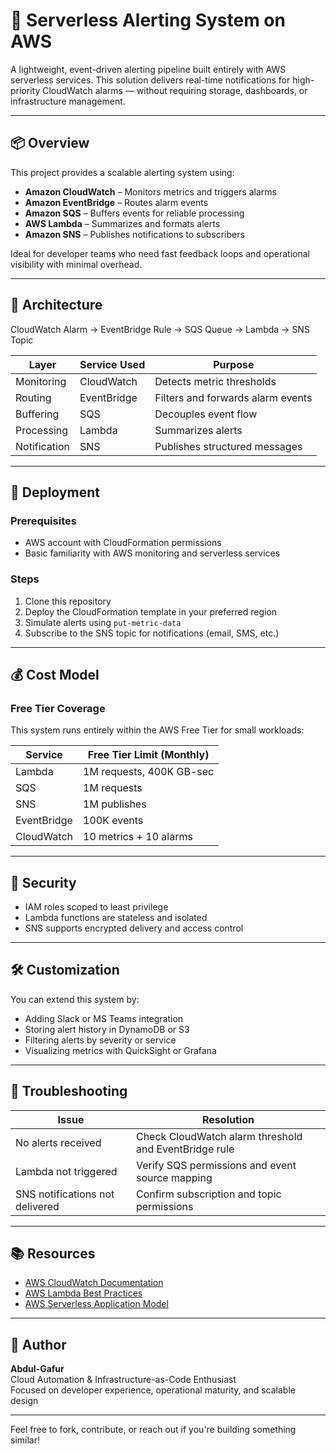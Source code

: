 # 🚨 Serverless Alerting System on AWS

A lightweight, event-driven alerting pipeline built entirely with AWS serverless services. This solution delivers real-time notifications for high-priority CloudWatch alarms — without requiring storage, dashboards, or infrastructure management.

---

## 📦 Overview

This project provides a scalable alerting system using:

- **Amazon CloudWatch** – Monitors metrics and triggers alarms  
- **Amazon EventBridge** – Routes alarm events  
- **Amazon SQS** – Buffers events for reliable processing  
- **AWS Lambda** – Summarizes and formats alerts  
- **Amazon SNS** – Publishes notifications to subscribers

Ideal for developer teams who need fast feedback loops and operational visibility with minimal overhead.

---

## 🧱 Architecture

CloudWatch Alarm → EventBridge Rule → SQS Queue → Lambda → SNS Topic

| Layer         | Service Used         | Purpose |
|---------------|----------------------|---------|
| Monitoring    | CloudWatch           | Detects metric thresholds |
| Routing       | EventBridge          | Filters and forwards alarm events |
| Buffering     | SQS                  | Decouples event flow |
| Processing    | Lambda               | Summarizes alerts |
| Notification  | SNS                  | Publishes structured messages |

---

## 🚀 Deployment

### Prerequisites

- AWS account with CloudFormation permissions  
- Basic familiarity with AWS monitoring and serverless services

### Steps

1. Clone this repository  
2. Deploy the CloudFormation template in your preferred region  
3. Simulate alerts using `put-metric-data`  
4. Subscribe to the SNS topic for notifications (email, SMS, etc.)

---

## 💰 Cost Model

### Free Tier Coverage

This system runs entirely within the AWS Free Tier for small workloads:

| Service      | Free Tier Limit (Monthly) |
|--------------|---------------------------|
| Lambda       | 1M requests, 400K GB-sec   |
| SQS          | 1M requests                |
| SNS          | 1M publishes               |
| EventBridge  | 100K events                |
| CloudWatch   | 10 metrics + 10 alarms     |


---

## 🔐 Security

- IAM roles scoped to least privilege  
- Lambda functions are stateless and isolated  
- SNS supports encrypted delivery and access control

---

## 🛠️ Customization

You can extend this system by:

- Adding Slack or MS Teams integration  
- Storing alert history in DynamoDB or S3  
- Filtering alerts by severity or service  
- Visualizing metrics with QuickSight or Grafana

---

## 🧭 Troubleshooting

| Issue                          | Resolution |
|--------------------------------|------------|
| No alerts received             | Check CloudWatch alarm threshold and EventBridge rule |
| Lambda not triggered           | Verify SQS permissions and event source mapping |
| SNS notifications not delivered| Confirm subscription and topic permissions |

---

## 📚 Resources

- [AWS CloudWatch Documentation](https://docs.aws.amazon.com/cloudwatch/)
- [AWS Lambda Best Practices](https://docs.aws.amazon.com/lambda/latest/dg/best-practices.html)
- [AWS Serverless Application Model](https://docs.aws.amazon.com/serverless-application-model/latest/developerguide/)

---

## 🙌 Author

**Abdul-Gafur**  
Cloud Automation & Infrastructure-as-Code Enthusiast  
Focused on developer experience, operational maturity, and scalable design

---

Feel free to fork, contribute, or reach out if you're building something similar!
